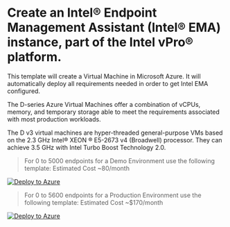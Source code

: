 # Create an Intel® Endpoint Management Assistant (Intel® EMA) instance, part of the Intel vPro® platform.

This template will create a Virtual Machine in Microsoft Azure. It will automatically deploy all requirements needed in order to get Intel EMA configured.

The D-series Azure Virtual Machines offer a combination of vCPUs, memory, and temporary storage able to meet the requirements associated with most production workloads.

The D v3 virtual machines are hyper-threaded general-purpose VMs based on the 2.3 GHz Intel® XEON ® E5-2673 v4 (Broadwell) processor. They can achieve 3.5 GHz with Intel Turbo Boost Technology 2.0.

> For 0 to 5000 endpoints for a Demo Environment use the following template: Estimated Cost ~80/month

[![Deploy to Azure](https://aka.ms/deploytoazurebutton)](https://portal.azure.com/#create/Microsoft.Template/uri/https%3A%2F%2Fraw.githubusercontent.com%2Fasolano2013%2FEMATemplate%2Fmain%2Fematemplate.json/createUIDefinitionUri/https%3A%2F%2Fraw.githubusercontent.com%2Fasolano2013%2FEMATemplate%2Fmain%2FcreateUiDefinition.json)

> For 0 to 5600 endpoints for a Production Environment use the following template: Estimated Cost ~$170/month

[![Deploy to Azure](https://aka.ms/deploytoazurebutton)](https://portal.azure.com/#create/Microsoft.Template/uri/https%3A%2F%2Fraw.githubusercontent.com%2Fasolano2013%2FEMATemplate%2Fmain%2Fematemplate.json/createUIDefinitionUri/https%3A%2F%2Fraw.githubusercontent.com%2Fasolano2013%2FEMATemplate%2Fmain%2FcreateUiDefinition.json)


